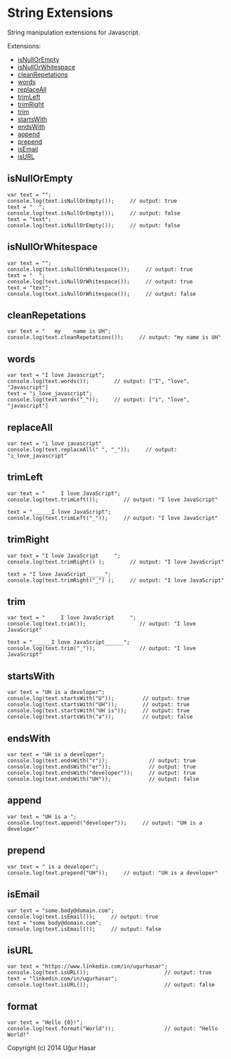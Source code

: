 # String Extensions
String manipulation extensions for Javascript.

Extensions:

* [isNullOrEmpty](#isnullorempty)
* [isNullOrWhitespace](#isnullorwhitespace)
* [cleanRepetations](#cleanrepetations)
* [words](#words)
* [replaceAll](#replaceall)
* [trimLeft](#trimleft)
* [trimRight](#trimright)
* [trim](#trim)
* [startsWith](#startswith)
* [endsWith](#endswith)
* [append](#append)
* [prepend](#prepend)
* [isEmail](#isemail)
* [isURL](#isurl)

## isNullOrEmpty

    var text = "";
    console.log(text.isNullOrEmpty());     // output: true
    text = "  ";
    console.log(text.isNullOrEmpty());     // output: false
    text = "text";
    console.log(text.isNullOrEmpty());     // output: false

## isNullOrWhitespace

    var text = "";
    console.log(text.isNullOrWhitespace());     // output: true
    text = "  ";
    console.log(text.isNullOrWhitespace());     // output: true
    text = "text";
    console.log(text.isNullOrWhitespace());     // output: false

## cleanRepetations   
    
    var text = "   my    name is UH";
    console.log(text.cleanRepetations());     // output: "my name is UH"
    
## words

    var text = "I love Javascript";
    console.log(text.words());        // output: ["I", "love", "Javascript"]
    text = "i_love_javascript";    
    console.log(text.words("_"));     // output: ["i", "love", "javascript"]
 
## replaceAll

    var text = "i love javascript"
    console.log(text.replaceAll(" ", "_"));     // output: "i_love_javascript"
    
## trimLeft

    var text = "     I love JavaScript";
    console.log(text.trimLeft());        // output: "I love JavaScript"

    text = "______I love JavaScript";
    console.log(text.trimLeft("_"));     // output: "I love JavaScript"

## trimRight

    var text = "I love JavaScript     ";
    console.log(text.trimRight() );        // output: "I love JavaScript"

    text = "I love JavaScript______";
    console.log(text.trimRight("_") );     // output: "I love JavaScript"

## trim

    var text = "     I love JavaScript     ";
    console.log(text.trim());                 // output: "I love JavaScript"

    text = "______I love JavaScript______";
    console.log(text.trim("_"));              // output: "I love JavaScript"
    
## startsWith

    var text = "UH is a developer";
    console.log(text.startsWith("U"));         // output: true
    console.log(text.startsWith("UH"));        // output: true
    console.log(text.startsWith("UH is"));     // output: true
    console.log(text.startsWith("a"));         // output: false

## endsWith

    var text = "UH is a developer";
    console.log(text.endsWith("r"));             // output: true
    console.log(text.endsWith("er"));            // output: true
    console.log(text.endsWith("developer"));     // output: true
    console.log(text.endsWith("UH"));            // output: false

## append

    var text = "UH is a ";
    console.log(text.append("developer"));     // output: "UH is a developer"

## prepend

    var text = " is a developer";
    console.log(text.prepend("UH"));     // output: "UH is a developer"
    
## isEmail

    var text = "some.body@domain.com";
    console.log(text.isEmail());     // output: true
    text = "some body@domain.com";
    console.log(text.isEmail());     // output: false
    
## isURL

    var text = "https://www.linkedin.com/in/ugurhasar";
    console.log(text.isURL());                        // output: true
    text = "linkedin.com/in/ugurhasar";
    console.log(text.isURL());                        // output: false

## format

    var text = "Hello {0}!";
    console.log(text.format("World"));                // output: "Hello World!"


Copyright (c) 2014 Uğur Hasar 